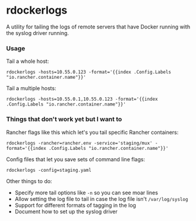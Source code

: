 # rdockerlogs

A utility for tailing the logs of remote servers that have Docker running with the syslog driver running.


### Usage

Tail a whole host:

`rdockerlogs -hosts=10.55.0.123 -format='{{index .Config.Labels "io.rancher.container.name"}}'`

Tail a multiple hosts:

`rdockerlogs -hosts=10.55.0.1,10.55.0.123 -format='{{index .Config.Labels "io.rancher.container.name"}}'`


### Things that don't work yet but I want to

Rancher flags like this which let's you tail specific Rancher containers:

`rdockerlogs -rancher=rancher.env -service='staging/mux' -format='{{index .Config.Labels "io.rancher.container.name"}}'`

Config files that let you save sets of command line flags:

`rdockerlogs -config=staging.yaml`

Other things to do:
- Specify more tail options like `-n` so you can see moar lines
- Allow setting the log file to tail in case the log file isn't `/var/log/syslog`
- Support for different formats of tagging in the log
- Document how to set up the syslog driver
